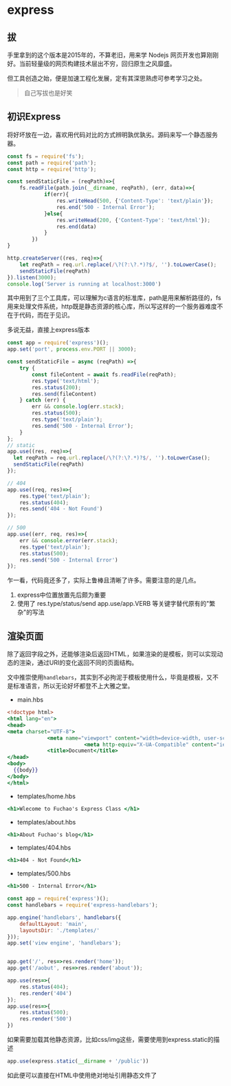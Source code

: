 # express

## 拔

手里拿到的这个版本是2015年的，不算老旧，用来学 Nodejs 网页开发也算刚刚好。当前轻量级的网页构建技术层出不穷，回归原生之风靡盛。

但工具创造之始，便是加速工程化发展，定有其深思熟虑可参考学习之处。

>  自己写拔也是好笑

## 初识Express

将好坏放在一边，喜欢用代码对比的方式辨明孰优孰劣。源码来写一个静态服务器。

```javascript
const fs = require('fs');
const path = require('path');
const http = require('http');

const sendStaticFile = (reqPath)=>{
    fs.readFile(path.join(__dirname, reqPath), (err, data)=>{
            if(err){
                res.writeHead(500, {'Content-Type': 'text/plain'});
                res.end('500 - Internal Error');
            }else{
                res.writeHead(200, {'Content-Type': 'text/html'});
                res.end(data)
            }
        })
}

http.createServer((res, req)=>{
    let reqPath = req.url.replace(/\?(?:\?.*)?$/, '').toLowerCase();
    sendStaticFile(reqPath)
}).listen(3000);
console.log('Server is running at localhost:3000')
```

其中用到了三个工具库，可以理解为c语言的标准库，path是用来解析路径的，fs用来处理文件系统，http既是静态资源的核心库，所以写这样的一个服务器难度不在于代码，而在于见识。

多说无益，直接上express版本

```javascript
const app = require('express')();
app.set('port', process.env.PORT || 3000);

const sendStaticFile = async (reqPath) =>{
    try {
        const fileContent = await fs.readFile(reqPath);
        res.type('text/html');
        res.status(200);
        res.send(fileContent)    
    } catch (err) {
        err && console.log(err.stack);
        res.status(500);
        res.type('text/plain');
        res.send('500 - Internal Error');
    }    
};
// static
app.use((res, req)=>{
  let reqPath = req.url.replace(/\?(?:\?.*)?$/, '').toLowerCase();
  sendStaticFile(reqPath)  
});

// 404 
app.use((req, res)=>{
    res.type('text/plain');
    res.status(404);
    res.send('404 - Not Found')
});

// 500 
app.use((err, req, res)=>{
    err && console.error(err.stack);
    res.type('text/plain');
    res.status(500);
    res.send('500 - Internal Error')
});

```

乍一看，代码竟还多了，实际上鲁棒且清晰了许多。需要注意的是几点。

1. express中位置放置先后颇为重要
2. 使用了 res.type/status/send app.use/app.VERB 等关键字替代原有的"繁杂"的写法

## 渲染页面

除了返回字段之外，还能够渲染后返回HTML，如果渲染的是模板，则可以实现动态的渲染，通过URI的变化返回不同的页面结构。

文中推崇使用`handlebars`，其实到不必拘泥于模板使用什么，毕竟是模板，又不是标准语言，所以无论好坏都登不上大雅之堂。

* main.hbs

```handlebars
<!doctype html>
<html lang="en">
<head>
<meta charset="UTF-8">
             <meta name="viewport" content="width=device-width, user-scalable=no, initial-scale=1.0, maximum-scale=1.0, minimum-scale=1.0">
                         <meta http-equiv="X-UA-Compatible" content="ie=edge">
             <title>Document</title>
</head>
<body>
  {{body}}
</body>
</html>
```
* templates/home.hbs

```handlebars 
<h1>Wlecome to Fuchao's Express Class </h1>
```

* templates/about.hbs

```handlebars
<h1>About Fuchao's blog</h1>
```

* templates/404.hbs 

```handlebars
<h1>404 - Not Found</h1>
```

* templates/500.hbs

```handlebars
<h1>500 - Internal Error</h1>
```

```javascript
const app = require('express')();
const handlebars = require('express-handlebars');

app.engine('handlebars', handlebars({
    defaultLayout: 'main',
    layoutsDir: './templates/'
}));
app.set('view engine', 'handlebars');


app.get('/', res=>res.render('home'));
app.get('/aobut', res=>res.render('about'));

app.use(res=>{
    res.status(404);
    res.render('404')
});
app.use(res=>{
    res.status(500);
    res.render('500')
})
```

如果需要加载其他静态资源，比如css/img这些，需要使用到express.static的描述

```javascript
app.use(express.static(__dirname + '/public'))
```

如此便可以直接在HTML中使用绝对地址引用静态文件了
